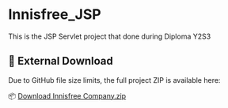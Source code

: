 # Innisfree_JSP
This is the JSP Servlet project that done during Diploma Y2S3
## 🔗 External Download

Due to GitHub file size limits, the full project ZIP is available here:

📦 [Download Innisfree Company.zip](https://drive.google.com/your-link-here)

